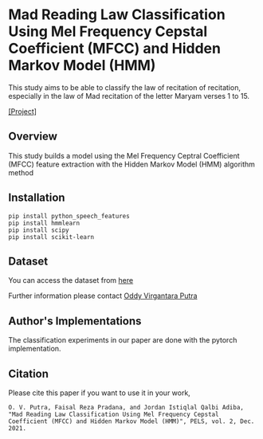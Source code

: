 # Mad Reading Law Classification Using Mel Frequency Cepstal Coefficient (MFCC) and Hidden Markov Model (HMM) 
This study aims to be able to classify the law of recitation of recitation, especially in the law of Mad recitation of the letter Maryam verses 1 to 15. 

[[Project]](https://github.com/virgantara/MadReading) 

## Overview
This study builds a model using the Mel Frequency Ceptral Coefficient (MFCC) feature extraction with the Hidden Markov Model (HMM) algorithm method

## Installation

```
pip install python_speech_features
pip install hmmlearn
pip install scipy
pip install scikit-learn
```

## Dataset
You can access the dataset from [here](https://www.kaggle.com/datasets/jordanistiqlal/mad-100)

Further information please contact [Oddy Virgantara Putra](https://virgantara.github.io/) 

## Author's Implementations

The classification experiments in our paper are done with the pytorch implementation.

## Citation
Please cite this paper if you want to use it in your work,

	O. V. Putra, Faisal Reza Pradana, and Jordan Istiqlal Qalbi Adiba, "Mad Reading Law Classification Using Mel Frequency Cepstal Coefficient (MFCC) and Hidden Markov Model (HMM)", PELS, vol. 2, Dec. 2021.

